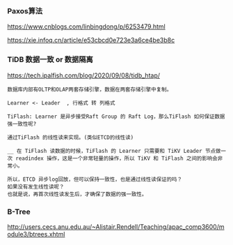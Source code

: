 
### Paxos算法
https://www.cnblogs.com/linbingdong/p/6253479.html

https://xie.infoq.cn/article/e53cbcd0e723e3a6ce4be3b8c

### TiDB 数据一致 or 数据隔离
https://tech.ipalfish.com/blog/2020/09/08/tidb_htap/

	数据库内部有OLTP和OLAP两套存储引擎，数据在两套存储引擎中复制。

	Learner <- Leader  , 行格式 转 列格式

	TiFlash: Learner 是异步接受Raft Group 的 Raft Log，那么TiFlash 如何保证数据强一致性呢?

	通过TiFlash 的线性读来实现。(类似ETCD的线性读) 

	__ 在 TiFlash 读数据的时候，TiFlash 的 Learner 只需要和 TiKV Leader 节点做一次 readindex 操作，这是一个非常轻量的操作，所以 TiKV 和 TiFlash 之间的影响会非常小。

	所以，ETCD 异步log回放，但可以保持一致性，也是通过线性读保证的吗？
	如果没有发生线性读呢？
	也就是说，再首次线性读发生后，才确保了数据的强一致性。

### B-Tree
http://users.cecs.anu.edu.au/~Alistair.Rendell/Teaching/apac_comp3600/module3/btrees.xhtml


